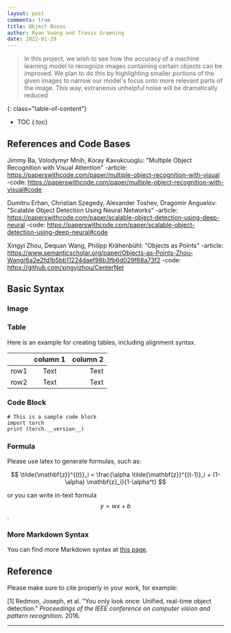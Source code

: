 ```yaml
---
layout: post
comments: true
title: Object Boxes
author: Ryan Vuong and Travis Graening
date: 2022-01-29
---
```



> In this project, we wish to see how the accuracy of a machine learning model to recognize images containing certain objects can be improved. We plan to do this by highlighting smaller portions of the given images to narrow our model's focus onto more relevant parts of the image. This way, extraneous unhelpful noise will be dramatically reduced


<!--more-->
{: class="table-of-content"}
* TOC
{:toc}

## References and Code Bases
Jimmy Ba, Volodymyr Mnih, Koray Kavukcuoglu: "Multiple Object Recognition with Visual Attention"
    -article: https://paperswithcode.com/paper/multiple-object-recognition-with-visual
    -code: https://paperswithcode.com/paper/multiple-object-recognition-with-visual#code

Dumitru Erhan, Christian Szegedy, Alexander Toshev, Dragomir Anguelov: "Scalable Object Detection Using Neural Networks"
    -article: https://paperswithcode.com/paper/scalable-object-detection-using-deep-neural
    -code: https://paperswithcode.com/paper/scalable-object-detection-using-deep-neural#code

Xingyi Zhou, Dequan Wang, Philipp Krähenbühl: "Objects as Points"
    -article: https://www.semanticscholar.org/paper/Objects-as-Points-Zhou-Wang/6a2e2fd1b5bb11224daef98b3fb6d029f68a73f2
    -code: https://github.com/xingyizhou/CenterNet
## Basic Syntax
### Image


### Table
Here is an example for creating tables, including alignment syntax.

|             | column 1    |  column 2     |
| :---        |    :----:   |          ---: |
| row1        | Text        | Text          |
| row2        | Text        | Text          |



### Code Block
```
# This is a sample code block
import torch
print (torch.__version__)
```


### Formula
Please use latex to generate formulas, such as:

$$
\tilde{\mathbf{z}}^{(t)}_i = \frac{\alpha \tilde{\mathbf{z}}^{(t-1)}_i + (1-\alpha) \mathbf{z}_i}{1-\alpha^t}
$$

or you can write in-text formula $$y = wx + b$$.

### More Markdown Syntax
You can find more Markdown syntax at [this page](https://www.markdownguide.org/basic-syntax/).

## Reference
Please make sure to cite properly in your work, for example:

[1] Redmon, Joseph, et al. "You only look once: Unified, real-time object detection." *Proceedings of the IEEE conference on computer vision and pattern recognition*. 2016.

---